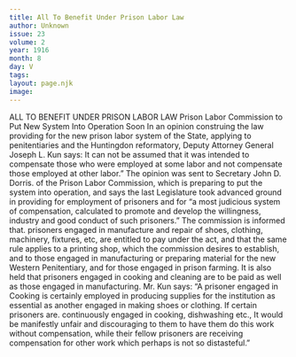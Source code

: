 ```yaml
---
title: All To Benefit Under Prison Labor Law
author: Unknown
issue: 23
volume: 2
year: 1916
month: 8
day: V
tags:
layout: page.njk
image:
---
```

ALL TO BENEFIT UNDER PRISON LABOR LAW    Prison Labor Commission to Put New System Into Operation Soon       In an opinion construing the law providing for the new prison labor system of the State, applying to penitentiaries and the Huntingdon reformatory, Deputy Attorney General Joseph L. Kun says: It can not be assumed that it was intended to compensate those who were employed at some labor and not compensate those employed at other labor.”       The opinion was sent to Secretary John D. Dorris. of the Prison Labor Commission, which is preparing to put the system into operation, and says the last Legislature took advanced ground in providing for employment of prisoners and for “a most judicious system of compensation, calculated to promote and develop the willingness, industry and good conduct of such prisoners.”       The commission is informed that. prisoners engaged in manufacture and repair of shoes, clothing, machinery, fixtures, etc, are entitled to pay under the act, and that the same rule applies to a printing shop, which the commission desires to establish, and to those engaged in manufacturing or preparing material for the new Western Penitentiary, and for those engaged in prison farming.       It is also held that prisoners engaged in cooking and cleaning are to be paid as well as those engaged in manufacturing. Mr. Kun says:       “A prisoner engaged in Cooking is certainly employed in producing supplies for the institution as essential as another engaged in making shoes or clothing. If certain prisoners are. continuously engaged in cooking, dishwashing etc., It would be manifestly unfair and discouraging to them to have them do this work without compensation, while their fellow prisoners are receiving compensation for other work which perhaps is not so distasteful.” 



